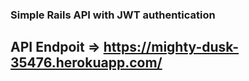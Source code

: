 ### Simple Rails API with JWT authentication

## API Endpoit => https://mighty-dusk-35476.herokuapp.com/